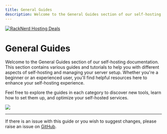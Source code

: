 ```yaml
---
title: General Guides
description: Welcome to the General Guides section of our self-hosting documentation.
---
```

<a href="https://my.racknerd.com/aff.php?aff=5792&ref=techdox.nz" target="_blank">
    <img src="https://racknerd.com/banners/728x90.gif" alt="RackNerd Hosting Deals">
</a>

# General Guides

Welcome to the General Guides section of our self-hosting documentation. This section contains various guides and tutorials to help you with different aspects of self-hosting and managing your server setup. Whether you're a beginner or an experienced user, you'll find helpful resources here to enhance your self-hosting experience.

Feel free to explore the guides in each category to discover new tools, learn how to set them up, and optimize your self-hosted services.


<a href="https://www.buymeacoffee.com/techdox"><img src="https://img.buymeacoffee.com/button-api/?text=Buy me a cup of tea&emoji=🍵&slug=techdox&button_colour=FFDD00&font_colour=000000&font_family=Cookie&outline_colour=000000&coffee_colour=ffffff" /></a>


---

If there is an issue with this guide or you wish to suggest changes, please raise an issue on [GitHub](https://github.com/Techdox/techdox-docs).
